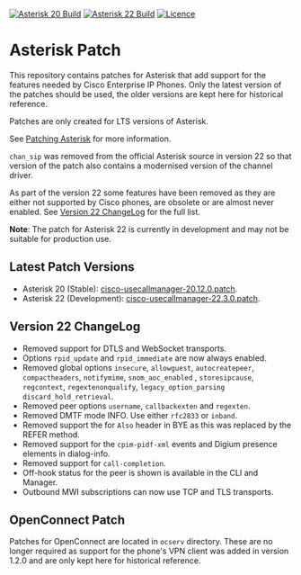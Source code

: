 [![Asterisk 20 Build](https://img.shields.io/github/actions/workflow/status/usecallmanagernz/patches/asterisk-20.yml?branch=master&label=asterisk%2020%20build)](https://github.com/usecallmanagernz/patches/actions/workflows/asterisk-20.yml) [![Asterisk 22 Build](https://img.shields.io/github/actions/workflow/status/usecallmanagernz/patches/asterisk-22.yml?branch=master&label=asterisk%2022%20build)](https://github.com/usecallmanagernz/patches/actions/workflows/asterisk-22.yml) [![Licence](https://img.shields.io/github/license/usecallmanagernz/patches?color=red)](LICENSE)

# Asterisk Patch

This repository contains patches for Asterisk that add support for
the features needed by Cisco Enterprise IP Phones. Only the latest
version of the patches should be used, the older versions are kept
here for historical reference.

Patches are only created for LTS versions of Asterisk.

See [Patching Asterisk](http://usecallmanager.nz/patching-asterisk.html)
for more information.

`chan_sip` was removed from the official Asterisk source in version 22 so
that version of the patch also contains a modernised version of the channel
driver.

As part of the version 22 some features have been removed as they are either
not supported by Cisco phones, are obsolete or are almost never enabled. See
[Version 22 ChangeLog](#Version-22-ChangeLog) for the full list.

**Note**: The patch for Asterisk 22 is currently in development and may not 
be suitable for production use.

## Latest Patch Versions

* Asterisk 20 (Stable): [cisco-usecallmanager-20.12.0.patch](asterisk/cisco-usecallmanager-20.12.0.patch).
* Asterisk 22 (Development): [cisco-usecallmanager-22.3.0.patch](asterisk/cisco-usecallmanager-22.3.0.patch).

## Version 22 ChangeLog

* Removed support for DTLS and WebSocket transports.
* Options `rpid_update` and `rpid_immediate` are now always enabled.
* Removed global options `insecure`, `allowguest`, `autocreatepeer`,
  `compactheaders`, `notifymime`, `snom_aoc_enabled` , `storesipcause`,
  `regcontext`, `regextenonqualify`, `legacy_option_parsing`
  `discard_hold_retrieval`.
* Removed peer options `username`, `callbackexten` and `regexten`.
* Removed DMTF mode INFO. Use either `rfc2833` or `inband`.
* Removed support the for `Also` header in BYE as this was replaced by
  the REFER method.
* Removed support for the `cpim-pidf-xml` events and Digium presence
  elements in dialog-info.
* Removed support for `call-completion`.
* Off-hook status for the peer is shown is available in the CLI and Manager.
* Outbound MWI subscriptions can now use TCP and TLS transports.

## OpenConnect Patch

Patches for OpenConnect are located in `ocserv` directory. These are
no longer required as support for the phone's VPN client was added in
version 1.2.0 and are only kept here for historical reference.
